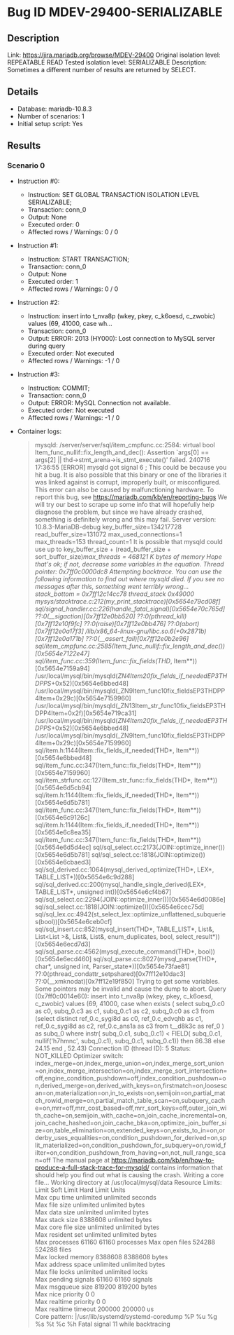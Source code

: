 # Bug ID MDEV-29400-SERIALIZABLE

## Description

Link:                     https://jira.mariadb.org/browse/MDEV-29400
Original isolation level: REPEATABLE READ
Tested isolation level:   SERIALIZABLE
Description:              Sometimes a different number of results are returned by SELECT.


## Details
 * Database: mariadb-10.8.3
 * Number of scenarios: 1
 * Initial setup script: Yes

## Results
### Scenario 0
 * Instruction #0:
     - Instruction:  SET GLOBAL TRANSACTION ISOLATION LEVEL SERIALIZABLE;
     - Transaction: conn_0
     - Output: None
     - Executed order: 0
     - Affected rows / Warnings: 0 / 0
 * Instruction #1:
     - Instruction:  START TRANSACTION;
     - Transaction: conn_0
     - Output: None
     - Executed order: 1
     - Affected rows / Warnings: 0 / 0
 * Instruction #2:
     - Instruction:  insert into t_nva8p (wkey, pkey, c_k6oesd, c_zwobic) values (69, 41000, case wh...
     - Transaction: conn_0
     - Output: ERROR: 2013 (HY000): Lost connection to MySQL server during query
     - Executed order: Not executed
     - Affected rows / Warnings: -1 / 0
 * Instruction #3:
     - Instruction:  COMMIT;
     - Transaction: conn_0
     - Output: ERROR: MySQL Connection not available.
     - Executed order: Not executed
     - Affected rows / Warnings: -1 / 0

 * Container logs:
   > mysqld: /server/server/sql/item_cmpfunc.cc:2584: virtual bool Item_func_nullif::fix_length_and_dec(): Assertion `args[0] == args[2] || thd->stmt_arena->is_stmt_execute()' failed.
   > 240716 17:36:55 [ERROR] mysqld got signal 6 ;
   > This could be because you hit a bug. It is also possible that this binary
   > or one of the libraries it was linked against is corrupt, improperly built,
   > or misconfigured. This error can also be caused by malfunctioning hardware.
   > To report this bug, see https://mariadb.com/kb/en/reporting-bugs
   > We will try our best to scrape up some info that will hopefully help
   > diagnose the problem, but since we have already crashed, 
   > something is definitely wrong and this may fail.
   > Server version: 10.8.3-MariaDB-debug
   > key_buffer_size=134217728
   > read_buffer_size=131072
   > max_used_connections=1
   > max_threads=153
   > thread_count=1
   > It is possible that mysqld could use up to 
   > key_buffer_size + (read_buffer_size + sort_buffer_size)*max_threads = 468121 K  bytes of memory
   > Hope that's ok; if not, decrease some variables in the equation.
   > Thread pointer: 0x7ff0c0000dc8
   > Attempting backtrace. You can use the following information to find out
   > where mysqld died. If you see no messages after this, something went
   > terribly wrong...
   > stack_bottom = 0x7ff12c14cc78 thread_stack 0x49000
   > mysys/stacktrace.c:212(my_print_stacktrace)[0x5654e79cd08f]
   > sql/signal_handler.cc:226(handle_fatal_signal)[0x5654e70c765d]
   > ??:0(__sigaction)[0x7ff12e0bb520]
   > ??:0(pthread_kill)[0x7ff12e10f9fc]
   > ??:0(raise)[0x7ff12e0bb476]
   > ??:0(abort)[0x7ff12e0a17f3]
   > /lib/x86_64-linux-gnu/libc.so.6(+0x2871b)[0x7ff12e0a171b]
   > ??:0(__assert_fail)[0x7ff12e0b2e96]
   > sql/item_cmpfunc.cc:2585(Item_func_nullif::fix_length_and_dec())[0x5654e7122e47]
   > sql/item_func.cc:359(Item_func::fix_fields(THD*, Item**))[0x5654e7159a94]
   > /usr/local/mysql/bin/mysqld(_ZN4Item20fix_fields_if_neededEP3THDPPS_+0x52)[0x5654e6bbed48]
   > /usr/local/mysql/bin/mysqld(_ZN9Item_func10fix_fieldsEP3THDPP4Item+0x29c)[0x5654e7159960]
   > /usr/local/mysql/bin/mysqld(_ZN13Item_str_func10fix_fieldsEP3THDPP4Item+0x2f)[0x5654e719ca31]
   > /usr/local/mysql/bin/mysqld(_ZN4Item20fix_fields_if_neededEP3THDPPS_+0x52)[0x5654e6bbed48]
   > /usr/local/mysql/bin/mysqld(_ZN9Item_func10fix_fieldsEP3THDPP4Item+0x29c)[0x5654e7159960]
   > sql/item.h:1144(Item::fix_fields_if_needed(THD*, Item**))[0x5654e6bbed48]
   > sql/item_func.cc:347(Item_func::fix_fields(THD*, Item**))[0x5654e7159960]
   > sql/item_strfunc.cc:127(Item_str_func::fix_fields(THD*, Item**))[0x5654e6d5cb94]
   > sql/item.h:1144(Item::fix_fields_if_needed(THD*, Item**))[0x5654e6d5b781]
   > sql/item_func.cc:347(Item_func::fix_fields(THD*, Item**))[0x5654e6c9126c]
   > sql/item.h:1144(Item::fix_fields_if_needed(THD*, Item**))[0x5654e6c8ea35]
   > sql/item_func.cc:347(Item_func::fix_fields(THD*, Item**))[0x5654e6d5d4ec]
   > sql/sql_select.cc:2173(JOIN::optimize_inner())[0x5654e6d5b781]
   > sql/sql_select.cc:1818(JOIN::optimize())[0x5654e6cbaed3]
   > sql/sql_derived.cc:1064(mysql_derived_optimize(THD*, LEX*, TABLE_LIST*))[0x5654e6c9d288]
   > sql/sql_derived.cc:200(mysql_handle_single_derived(LEX*, TABLE_LIST*, unsigned int))[0x5654e6cf4b67]
   > sql/sql_select.cc:2294(JOIN::optimize_inner())[0x5654e6d0086e]
   > sql/sql_select.cc:1818(JOIN::optimize())[0x5654e6cec75d]
   > sql/sql_lex.cc:4942(st_select_lex::optimize_unflattened_subqueries(bool))[0x5654e6ceb0cf]
   > sql/sql_insert.cc:852(mysql_insert(THD*, TABLE_LIST*, List<Item>&, List<List<Item> >&, List<Item>&, List<Item>&, enum_duplicates, bool, select_result*))[0x5654e6ecd7d3]
   > sql/sql_parse.cc:4562(mysql_execute_command(THD*, bool))[0x5654e6ecd460]
   > sql/sql_parse.cc:8027(mysql_parse(THD*, char*, unsigned int, Parser_state*))[0x5654e73fae81]
   > ??:0(pthread_condattr_setpshared)[0x7ff12e10dac3]
   > ??:0(__xmknodat)[0x7ff12e19f850]
   > Trying to get some variables.
   > Some pointers may be invalid and cause the dump to abort.
   > Query (0x7ff0c0014e60): insert into t_nva8p (wkey, pkey, c_k6oesd, c_zwobic) values (69, 41000, case when exists ( select subq_0.c0 as c0, subq_0.c3 as c1, subq_0.c1 as c2, subq_0.c0 as c3 from (select distinct ref_0.c_sygi8d as c0, ref_0.c_edvqhb as c1, ref_0.c_sygi8d as c2, ref_0.c_ans1a as c3 from t__d8k3c as ref_0 ) as subq_0 where instr( subq_0.c1, subq_0.c1) < FIELD( subq_0.c1, nullif('h7hmnc', subq_0.c1), subq_0.c1, subq_0.c1)) then 86.38 else 24.15 end , 52.43)
   > Connection ID (thread ID): 5
   > Status: NOT_KILLED
   > Optimizer switch: index_merge=on,index_merge_union=on,index_merge_sort_union=on,index_merge_intersection=on,index_merge_sort_intersection=off,engine_condition_pushdown=off,index_condition_pushdown=on,derived_merge=on,derived_with_keys=on,firstmatch=on,loosescan=on,materialization=on,in_to_exists=on,semijoin=on,partial_match_rowid_merge=on,partial_match_table_scan=on,subquery_cache=on,mrr=off,mrr_cost_based=off,mrr_sort_keys=off,outer_join_with_cache=on,semijoin_with_cache=on,join_cache_incremental=on,join_cache_hashed=on,join_cache_bka=on,optimize_join_buffer_size=on,table_elimination=on,extended_keys=on,exists_to_in=on,orderby_uses_equalities=on,condition_pushdown_for_derived=on,split_materialized=on,condition_pushdown_for_subquery=on,rowid_filter=on,condition_pushdown_from_having=on,not_null_range_scan=off
   > The manual page at https://mariadb.com/kb/en/how-to-produce-a-full-stack-trace-for-mysqld/ contains
   > information that should help you find out what is causing the crash.
   > Writing a core file...
   > Working directory at /usr/local/mysql/data
   > Resource Limits:
   > Limit                     Soft Limit           Hard Limit           Units     
   > Max cpu time              unlimited            unlimited            seconds   
   > Max file size             unlimited            unlimited            bytes     
   > Max data size             unlimited            unlimited            bytes     
   > Max stack size            8388608              unlimited            bytes     
   > Max core file size        unlimited            unlimited            bytes     
   > Max resident set          unlimited            unlimited            bytes     
   > Max processes             61160                61160                processes 
   > Max open files            524288               524288               files     
   > Max locked memory         8388608              8388608              bytes     
   > Max address space         unlimited            unlimited            bytes     
   > Max file locks            unlimited            unlimited            locks     
   > Max pending signals       61160                61160                signals   
   > Max msgqueue size         819200               819200               bytes     
   > Max nice priority         0                    0                    
   > Max realtime priority     0                    0                    
   > Max realtime timeout      200000               200000               us        
   > Core pattern: |/usr/lib/systemd/systemd-coredump %P %u %g %s %t %c %h
   > Fatal signal 11 while backtracing
